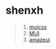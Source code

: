 # shenxh
>1. [muicss](https://www.muicss.com/)
>2. [MUI](http://dev.dcloud.net.cn/mui/)
>3. [amazeui](http://amazeui.org/)
